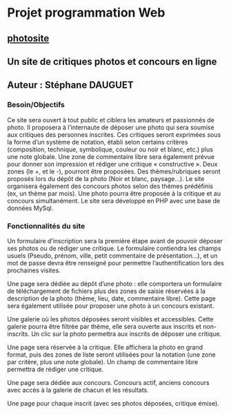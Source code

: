 # Projet programmation Web

## [photosite](http://sda-web.com/controler/index.php)

## Un site de critiques photos et concours en ligne

## Auteur : Stéphane DAUGUET

### Besoin/Objectifs

Ce site sera ouvert à tout public et ciblera les amateurs et passionnés de photo.
Il proposera à l’internaute de déposer une photo qui sera soumise aux critiques des personnes inscrites.
Ces critiques seront exprimées sous la forme d’un système de notation, établi selon certains critères (composition, technique, symbolique, couleur ou noir et blanc, etc.) plus une note globale. Une zone de commentaire libre sera également prévue pour donner son impression et rédiger une critique « constructive ». Deux zones (le +, et le -), pourront être proposées.
Des thèmes/rubriques seront proposés lors du dépôt de la photo (Noir et blanc, paysage…).
Le site organisera également des concours photos selon des thèmes prédéfinis (ex, un thème par mois).
Une photo pourra être proposée à la critique et au concours simultanément.
Le site sera développé en PHP avec une base de données MySql.

### Fonctionnalités du site

Un formulaire d’inscription sera la première étape avant de pouvoir déposer ses photos ou de rédiger une critique.
Le formulaire contiendra les champs usuels (Pseudo, prénom, ville, petit commentaire de présentation…), et un mot de passe devra être renseigné pour permettre l’authentification lors des prochaines visites.

Une page sera dédiée au dépôt d’une photo :
elle comportera un formulaire de téléchargement de fichiers plus des zones de saisie réservées à la description de la photo (thème, lieu, date, commentaire libre).
Cette page sera également utilisée pour proposer une photo à un concours existant.

Une galerie où les photos déposées seront visibles et accessibles.
Cette galerie pourra être filtrée par thème, elle sera ouverte aux inscrits et non-inscrits.
Un clic sur la photo permettra aux inscrits de déposer une critique.

Une page sera réservée à la critique.
Elle affichera la photo en grand format, puis des zones de liste seront utilisées pour la notation (une zone par critère, plus une note globale).
Un champ de commentaire libre permettra de rédiger une critique.

Une page sera dédiée aux concours.
Concours actif, anciens concours avec accès à la galerie de chacun et les résultats.

Une page pour chaque inscrit (avec ses photos déposées, critique émise).
